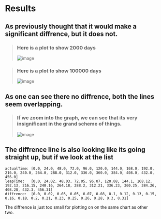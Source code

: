 # Results

## As previously thought that it would make a significant diffrence, but it does not.

> ### Here is a plot to show 2000 days
> ![image](https://user-images.githubusercontent.com/35961071/175785895-eedd59a6-eb08-492a-90c8-4052d75a707d.png)

> ### Here is a plot to show 100000 days
> ![image](https://user-images.githubusercontent.com/35961071/175785995-d2db6830-3ff5-477c-9508-07f4d0576ffd.png)

## As one can see there no diffrence, both the lines seem overlapping.

> ### If we zoom into the graph, we can see that its very insignificant in the grand scheme of things.
> ![image](https://user-images.githubusercontent.com/35961071/175786057-2df40d47-e3a0-4a35-a03f-f5373ed9e745.png)
 
## The diffrence line is also looking like its going straight up, but if we look at the list
```
actualTime: [0.0, 24.0, 48.0, 72.0, 96.0, 120.0, 144.0, 168.0, 192.0, 216.0, 240.0, 264.0, 288.0, 312.0, 336.0, 360.0, 384.0, 408.0, 432.0, 456.0]
leapTime:   [0.0, 24.02, 48.03, 72.05, 96.07, 120.08, 144.1, 168.12, 192.13, 216.15, 240.16, 264.18, 288.2, 312.21, 336.23, 360.25, 384.26, 408.28, 432.3, 456.31]
diffrence:  [0.0, 0.02, 0.03, 0.05, 0.07, 0.08, 0.1, 0.12, 0.13, 0.15, 0.16, 0.18, 0.2, 0.21, 0.23, 0.25, 0.26, 0.28, 0.3, 0.31]
```
The diffrence is just too small for plotting on on the same chart as other two.

